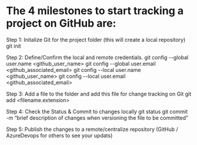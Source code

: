 # The 4 milestones to start tracking a project on GitHub are:
Step 1: Initalize Git for the project folder (this will create a local repository)
git init

Step 2: Define/Confirm the local and remote credentials.
git config --global user.name <github_user_name>
git config --global user.email <github_associated_email>
git config --local user.name <github_user_name>
git config --local user.email <github_associated_email>

Step 3: Add a file to the folder and add this file for change tracking on Git
git add <filename.extension>

Step 4: Check the Status & Commit to changes locally
git status
git commit <FILENAME> -m “brief description of changes when versioning the file to be committed”

Step 5: Publish the changes to a remote/centralize repository (GitHub / AzureDevops for others to see your updats)
